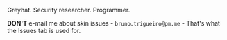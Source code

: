 Greyhat. Security researcher. Programmer.

**DON'T** e-mail me about skin issues - `bruno.trigueiro@pm.me` -
That's what the Issues tab is used for.
